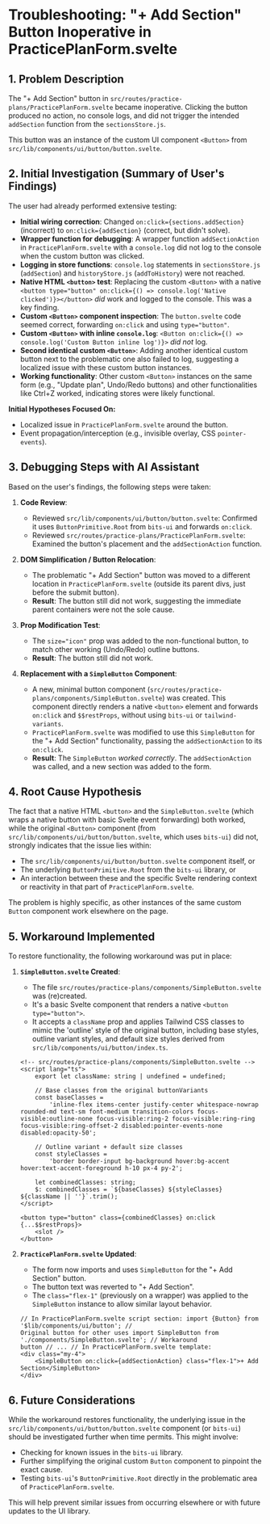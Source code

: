 # Troubleshooting: "+ Add Section" Button Inoperative in PracticePlanForm.svelte

## 1. Problem Description

The "+ Add Section" button in `src/routes/practice-plans/PracticePlanForm.svelte` became inoperative. Clicking the button produced no action, no console logs, and did not trigger the intended `addSection` function from the `sectionsStore.js`.

This button was an instance of the custom UI component `<Button>` from `src/lib/components/ui/button/button.svelte`.

## 2. Initial Investigation (Summary of User's Findings)

The user had already performed extensive testing:

- **Initial wiring correction**: Changed `on:click={sections.addSection}` (incorrect) to `on:click={addSection}` (correct, but didn't solve).
- **Wrapper function for debugging**: A wrapper function `addSectionAction` in `PracticePlanForm.svelte` with a `console.log` did not log to the console when the custom button was clicked.
- **Logging in store functions**: `console.log` statements in `sectionsStore.js` (`addSection`) and `historyStore.js` (`addToHistory`) were not reached.
- **Native HTML `<button>` test**: Replacing the custom `<Button>` with a native `<button type="button" on:click={() => console.log('Native clicked')}></button>` _did_ work and logged to the console. This was a key finding.
- **Custom `<Button>` component inspection**: The `button.svelte` code seemed correct, forwarding `on:click` and using `type="button"`.
- **Custom `<Button>` with inline `console.log`**: `<Button on:click={() => console.log('Custom Button inline log')}>` _did not_ log.
- **Second identical custom `<Button>`**: Adding another identical custom button next to the problematic one also failed to log, suggesting a localized issue with these custom button instances.
- **Working functionality**: Other custom `<Button>` instances on the same form (e.g., "Update plan", Undo/Redo buttons) and other functionalities like Ctrl+Z worked, indicating stores were likely functional.

**Initial Hypotheses Focused On:**

- Localized issue in `PracticePlanForm.svelte` around the button.
- Event propagation/interception (e.g., invisible overlay, CSS `pointer-events`).

## 3. Debugging Steps with AI Assistant

Based on the user's findings, the following steps were taken:

1.  **Code Review**:

    - Reviewed `src/lib/components/ui/button/button.svelte`: Confirmed it uses `ButtonPrimitive.Root` from `bits-ui` and forwards `on:click`.
    - Reviewed `src/routes/practice-plans/PracticePlanForm.svelte`: Examined the button's placement and the `addSectionAction` function.

2.  **DOM Simplification / Button Relocation**:

    - The problematic "+ Add Section" button was moved to a different location in `PracticePlanForm.svelte` (outside its parent divs, just before the submit button).
    - **Result**: The button still did not work, suggesting the immediate parent containers were not the sole cause.

3.  **Prop Modification Test**:

    - The `size="icon"` prop was added to the non-functional button, to match other working (Undo/Redo) outline buttons.
    - **Result**: The button still did not work.

4.  **Replacement with a `SimpleButton` Component**:
    - A new, minimal button component (`src/routes/practice-plans/components/SimpleButton.svelte`) was created. This component directly renders a native `<button>` element and forwards `on:click` and `$$restProps`, without using `bits-ui` or `tailwind-variants`.
    - `PracticePlanForm.svelte` was modified to use this `SimpleButton` for the "+ Add Section" functionality, passing the `addSectionAction` to its `on:click`.
    - **Result**: The `SimpleButton` _worked correctly_. The `addSectionAction` was called, and a new section was added to the form.

## 4. Root Cause Hypothesis

The fact that a native HTML `<button>` and the `SimpleButton.svelte` (which wraps a native button with basic Svelte event forwarding) both worked, while the original `<Button>` component (from `src/lib/components/ui/button/button.svelte`, which uses `bits-ui`) did not, strongly indicates that the issue lies within:

- The `src/lib/components/ui/button/button.svelte` component itself, or
- The underlying `ButtonPrimitive.Root` from the `bits-ui` library, or
- An interaction between these and the specific Svelte rendering context or reactivity in that part of `PracticePlanForm.svelte`.

The problem is highly specific, as other instances of the same custom `Button` component work elsewhere on the page.

## 5. Workaround Implemented

To restore functionality, the following workaround was put in place:

1.  **`SimpleButton.svelte` Created**:

    - The file `src/routes/practice-plans/components/SimpleButton.svelte` was (re)created.
    - It's a basic Svelte component that renders a native `<button type="button">`.
    - It accepts a `className` prop and applies Tailwind CSS classes to mimic the 'outline' style of the original button, including base styles, outline variant styles, and default size styles derived from `src/lib/components/ui/button/index.ts`.

    ```svelte
    <!-- src/routes/practice-plans/components/SimpleButton.svelte -->
    <script lang="ts">
    	export let className: string | undefined = undefined;

    	// Base classes from the original buttonVariants
    	const baseClasses =
    		'inline-flex items-center justify-center whitespace-nowrap rounded-md text-sm font-medium transition-colors focus-visible:outline-none focus-visible:ring-2 focus-visible:ring-ring focus-visible:ring-offset-2 disabled:pointer-events-none disabled:opacity-50';

    	// Outline variant + default size classes
    	const styleClasses =
    		'border border-input bg-background hover:bg-accent hover:text-accent-foreground h-10 px-4 py-2';

    	let combinedClasses: string;
    	$: combinedClasses = `${baseClasses} ${styleClasses} ${className || ''}`.trim();
    </script>

    <button type="button" class={combinedClasses} on:click {...$$restProps}>
    	<slot />
    </button>
    ```

2.  **`PracticePlanForm.svelte` Updated**:

    - The form now imports and uses `SimpleButton` for the "+ Add Section" button.
    - The button text was reverted to "+ Add Section".
    - The `class="flex-1"` (previously on a wrapper) was applied to the `SimpleButton` instance to allow similar layout behavior.

    ```svelte
    // In PracticePlanForm.svelte script section: import {Button} from '$lib/components/ui/button'; //
    Original button for other uses import SimpleButton from './components/SimpleButton.svelte'; // Workaround
    button // ... // In PracticePlanForm.svelte template:
    <div class="my-4">
    	<SimpleButton on:click={addSectionAction} class="flex-1">+ Add Section</SimpleButton>
    </div>
    ```

## 6. Future Considerations

While the workaround restores functionality, the underlying issue in the `src/lib/components/ui/button/button.svelte` component (or `bits-ui`) should be investigated further when time permits. This might involve:

- Checking for known issues in the `bits-ui` library.
- Further simplifying the original custom `Button` component to pinpoint the exact cause.
- Testing `bits-ui`'s `ButtonPrimitive.Root` directly in the problematic area of `PracticePlanForm.svelte`.

This will help prevent similar issues from occurring elsewhere or with future updates to the UI library.
